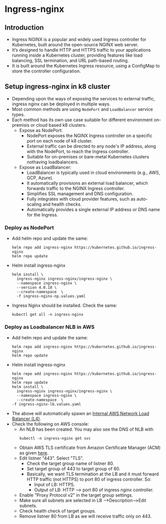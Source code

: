 # Ingress-nginx
## Introduction
* Ingress NGINX is a popular and widely used Ingress controller for Kubernetes, built around the open-source NGINX web server.
* It’s designed to handle HTTP and HTTPS traffic to your applications running inside a Kubernetes cluster, providing features like load balancing, SSL termination, and URL path-based routing.
* It is built around the Kubernetes Ingress resource, using a ConfigMap to store the controller configuration.
## Setup ingress-nginx in k8 cluster
* Depending upon the ways of exposing the services to external traffic, ingress nginx can be deployed in multiple ways.
* Most common methods are using `NodePort` and `LoadBalancer` service types.
* Each method has its own use case suitable for different environment on-premisis or cloud based k8 clusters.
  * Expose as NodePort: 
    * NodePort exposes the NGINX Ingress controller on a specific port on each node of k8 cluster.
    * External traffic can be directed to any node's IP address, along with the NodePort, to reach the Ingress controller.
    * Suitable for on-premises or bare-metal Kubernetes clusters nothaving loadbalancers.
  * Expose as LoadBalancer:
    * LoadBalancer is typically used in cloud environments (e.g., AWS, GCP, Azure).
    * It automatically provisions an external load balancer, which forwards traffic to the NGINX Ingress controller.
    * Simplifies SSL management and DNS configuration.
    * Fully integrates with cloud provider features, such as auto-scaling and health checks.
    * Automatically provides a single external IP address or DNS name for the Ingress.
### Deploy as NodePort
* Add helm repo and update the same:
  ```
  helm repo add ingress-nginx https://kubernetes.github.io/ingress-nginx
  helm repo update
  ```
* Helm install ingress-nginx
  ```
  helm install \                                                                                                             
    ingress-nginx ingress-nginx/ingress-nginx \
    --namespace ingress-nginx \
    --version 4.0.18 \
    --create-namespace  \
    -f ingress-nginx-np.values.yaml
  ```
* Ingress Nginx should be installed. Check the same:
  ```
  kubectl get all -n ingress-nginx
  ```
### Deploy as Loadbalancer NLB in AWS
* Add helm repo and update the same:
  ```
  helm repo add ingress-nginx https://kubernetes.github.io/ingress-nginx
  helm repo update
  ```
* Helm install ingress-nginx
  ```
  helm repo add ingress-nginx https://kubernetes.github.io/ingress-nginx
  helm repo update
  helm install \                               
    ingress-nginx ingress-nginx/ingress-nginx \
    --namespace ingress-nginx \
    --create-namespace  \
  -f ingress-nginx-lb.values.yaml
  ```
* The above will automatically spawn an [Internal AWS Network Load Balancer (L4)](https://docs.aws.amazon.com/elasticloadbalancing/latest/network/create-network-load-balancer.html).
* Check the following on AWS console:
  * An NLB has been created. You may also see the DNS of NLB with
    ```
    kubectl -n ingress-nginx get svc
    ```
  * Obtain AWS TLS certificate from Amazon Certificate Manager (ACM) as given [here](https://docs.aws.amazon.com/acm/latest/userguide/dns-validation.html).
  * Edit listner "443". Select "TLS".
    * Check the target group name of listner 80.
    * Set target group of 443 to target group of 80.
    * Basically, we want TLS termination at the LB and it must forward HTTP traffic (not HTTPS) to port 80 of ingress controller. So:
      * Input of LB: HTTPS.
      * Output of LB: HTTP --> port 80 of ingress nginx controller.
  * Enable "Proxy Protocol v2" in the target group settings.
  * Make sure all subnets are selected in LB -->Description-->Edit subnets.
  * Check health check of target groups.
  * Remove listner 80 from LB as we will receive traffic only on 443.
